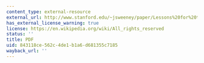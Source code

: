 ```yaml
---
content_type: external-resource
external_url: http://www.stanford.edu/~jsweeney/paper/Lessons%20for%20the%20Future.pdf
has_external_license_warning: true
license: https://en.wikipedia.org/wiki/All_rights_reserved
status: ''
title: PDF
uid: 843118ce-562c-4de1-b1a6-d681355c7185
wayback_url: ''
---
```

